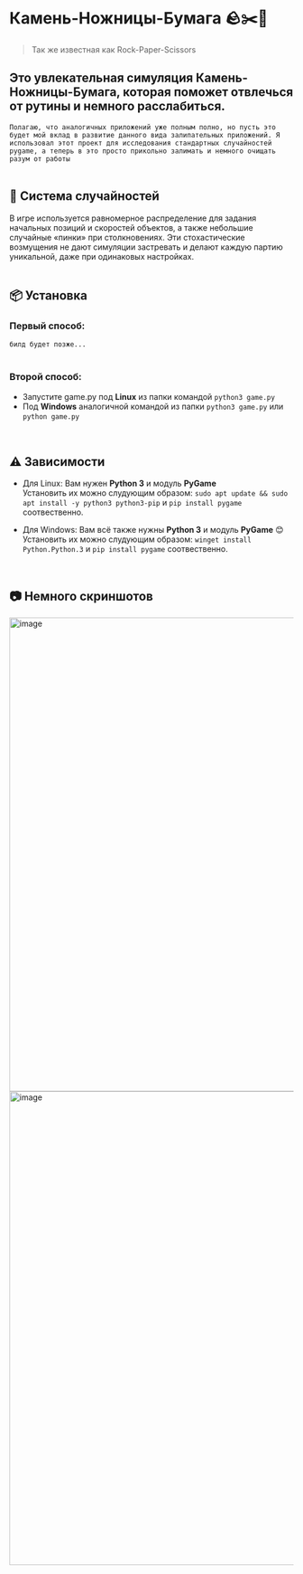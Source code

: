 # Камень-Ножницы-Бумага 🪨✂️📄 <br>
> Так же известная как Rock-Paper-Scissors

## **Это увлекательная симуляция Камень-Ножницы-Бумага, которая поможет отвлечься от рутины и немного расслабиться.**

`Полагаю, что аналогичных приложений уже полным полно, но пусть это будет мой вклад в развитие данного вида залипательных приложений.
Я использовал этот проект для исследования стандартных случайностей pygame, а теперь в это просто прикольно залимать и немного очищать разум от работы`
<br>
<br>
## 🔀 Система случайностей <br>
В игре используется равномерное распределение для задания начальных позиций и скоростей объектов, а также небольшие случайные «пинки» при столкновениях. Эти стохастические возмущения не дают симуляции застревать и делают каждую партию уникальной, даже при одинаковых настройках.
<br>
<br>
## 📦 Установка <br>
### Первый способ: 
`билд будет позже...` 
<br>
<br>
### Второй способ: 
- Запустите game.py под **Linux** из папки командой `python3 game.py` <br>
- Под **Windows** аналогичной командой из папки `python3 game.py` или `python game.py`
<br>

## ⚠️ Зависимости <br>
- Для Linux: Вам нужен **Python 3** и модуль **PyGame** <br>
Установить их можно слудующим образом: `sudo apt update && sudo apt install -y python3 python3-pip` и `pip install pygame` соотвественно.

- Для Windows: Вам всё также нужны **Python 3** и модуль **PyGame** 😊 <br>
Установить их можно слудующим образом: `winget install Python.Python.3` и `pip install pygame` соотвественно.

<br>

## 📷 Немного скриншотов
<img width="800" height="838" alt="image" src="https://github.com/user-attachments/assets/c70f09c3-9490-455a-8b32-5e8f717aa308" />

<br>

<img width="800" height="838" alt="image" src="https://github.com/user-attachments/assets/b7a1d1bc-4529-43dd-bf75-84eb5bb2fee6" />

